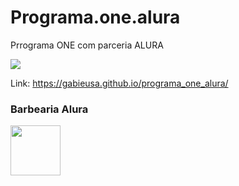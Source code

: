 # Programa.one.alura

Prrograma ONE com parceria ALURA

<p align="lift">
  <a align="center" href="https://github.com/DenverCoder1/readme-typing-svg"><img src="https://readme-typing-svg.herokuapp.com?&font=IBM+Plex+Sans&color=F72EE2&size=25&lines=Site+Barbearia+ALURA" /></a>
</p>

Link: https://gabieusa.github.io/programa_one_alura/

<div>
  
### Barbearia Alura

<img src="[https://github.com/gabieusa/programa_one_alura/blob/master/logo.png](https://github.com/gabieusa/programa_one_alura/blob/master/cabelo%2Bbarba.jpg)"  width="80" height="80"/>
  </div>

